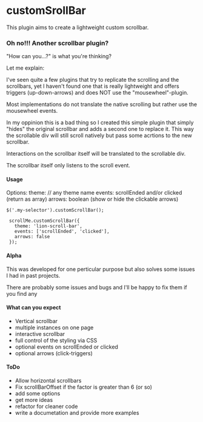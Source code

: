 # customSrollBar

This plugin aims to create a lightweight custom scrollbar.

### Oh no!!! Another scrollbar plugin?

"How can you...?" is what you're thinking?

Let me explain:

I've seen quite a few plugins that try to replicate the scrolling and
the scrollbars, yet I haven't found one that is really lightweight and
offers triggers (up-down-arrows) and does NOT use the
"mousewheel"-plugin.

Most implementations do not translate the native scrolling but rather
use the mousewheel events.

In my oppinion this is a bad thing so I created this simple plugin
that simply "hides" the original scrollbar and adds a second one to
replace it. This way the scrollable div will still scroll natively but
pass some acrtions to the new scrollbar.

Interactions on the scrollbar itself will be translated to the
scrollable div.

The scrollbar itself only listens to the scroll event.

#### Usage
 Options:
  theme: // any theme name
  events: scrollEnded and/or clicked (return as array)
  arrows: boolean (show or hide the clickable arrows)

    $('.my-selector').customScrollBar();

     scrollMe.customScrollBar({
       theme: 'lion-scroll-bar',
       events: ['scrollEnded', 'clicked'],
       arrows: false
     });

#### Alpha

This was developed for one perticular purpose but also solves some
issues I had in past projects.

There are probably some issues and bugs and I'll be happy to fix them
if you find any


#### What can you expect

* Vertical scrollbar
* multiple instances on one page
* interactive scrollbar
* full control of the styling via CSS
* optional events on scrollEnded or clicked
* optional arrows (click-triggers)

#### ToDo

* Allow horizontal scrollbars
* Fix scrollBarOffset if the factor is greater than 6 (or so)
* add some options
* get more ideas
* refactor for cleaner code
* write a documetation and provide more examples
